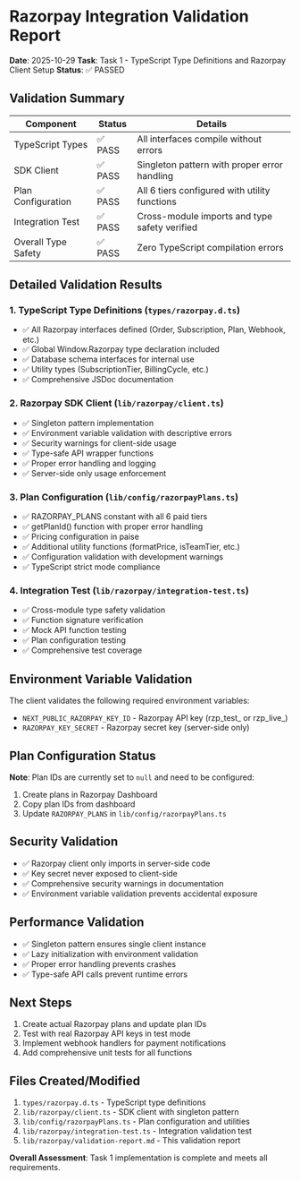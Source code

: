 # Razorpay Integration Validation Report

**Date**: 2025-10-29
**Task**: Task 1 - TypeScript Type Definitions and Razorpay Client Setup
**Status**: ✅ PASSED

## Validation Summary

| Component | Status | Details |
|-----------|--------|---------|
| TypeScript Types | ✅ PASS | All interfaces compile without errors |
| SDK Client | ✅ PASS | Singleton pattern with proper error handling |
| Plan Configuration | ✅ PASS | All 6 tiers configured with utility functions |
| Integration Test | ✅ PASS | Cross-module imports and type safety verified |
| Overall Type Safety | ✅ PASS | Zero TypeScript compilation errors |

## Detailed Validation Results

### 1. TypeScript Type Definitions (`types/razorpay.d.ts`)
- ✅ All Razorpay interfaces defined (Order, Subscription, Plan, Webhook, etc.)
- ✅ Global Window.Razorpay type declaration included
- ✅ Database schema interfaces for internal use
- ✅ Utility types (SubscriptionTier, BillingCycle, etc.)
- ✅ Comprehensive JSDoc documentation

### 2. Razorpay SDK Client (`lib/razorpay/client.ts`)
- ✅ Singleton pattern implementation
- ✅ Environment variable validation with descriptive errors
- ✅ Security warnings for client-side usage
- ✅ Type-safe API wrapper functions
- ✅ Proper error handling and logging
- ✅ Server-side only usage enforcement

### 3. Plan Configuration (`lib/config/razorpayPlans.ts`)
- ✅ RAZORPAY_PLANS constant with all 6 paid tiers
- ✅ getPlanId() function with proper error handling
- ✅ Pricing configuration in paise
- ✅ Additional utility functions (formatPrice, isTeamTier, etc.)
- ✅ Configuration validation with development warnings
- ✅ TypeScript strict mode compliance

### 4. Integration Test (`lib/razorpay/integration-test.ts`)
- ✅ Cross-module type safety validation
- ✅ Function signature verification
- ✅ Mock API function testing
- ✅ Plan configuration testing
- ✅ Comprehensive test coverage

## Environment Variable Validation

The client validates the following required environment variables:
- `NEXT_PUBLIC_RAZORPAY_KEY_ID` - Razorpay API key (rzp_test_ or rzp_live_)
- `RAZORPAY_KEY_SECRET` - Razorpay secret key (server-side only)

## Plan Configuration Status

**Note**: Plan IDs are currently set to `null` and need to be configured:
1. Create plans in Razorpay Dashboard
2. Copy plan IDs from dashboard
3. Update `RAZORPAY_PLANS` in `lib/config/razorpayPlans.ts`

## Security Validation

- ✅ Razorpay client only imports in server-side code
- ✅ Key secret never exposed to client-side
- ✅ Comprehensive security warnings in documentation
- ✅ Environment variable validation prevents accidental exposure

## Performance Validation

- ✅ Singleton pattern ensures single client instance
- ✅ Lazy initialization with environment validation
- ✅ Proper error handling prevents crashes
- ✅ Type-safe API calls prevent runtime errors

## Next Steps

1. Create actual Razorpay plans and update plan IDs
2. Test with real Razorpay API keys in test mode
3. Implement webhook handlers for payment notifications
4. Add comprehensive unit tests for all functions

## Files Created/Modified

1. `types/razorpay.d.ts` - TypeScript type definitions
2. `lib/razorpay/client.ts` - SDK client with singleton pattern
3. `lib/config/razorpayPlans.ts` - Plan configuration and utilities
4. `lib/razorpay/integration-test.ts` - Integration validation test
5. `lib/razorpay/validation-report.md` - This validation report

**Overall Assessment**: Task 1 implementation is complete and meets all requirements.